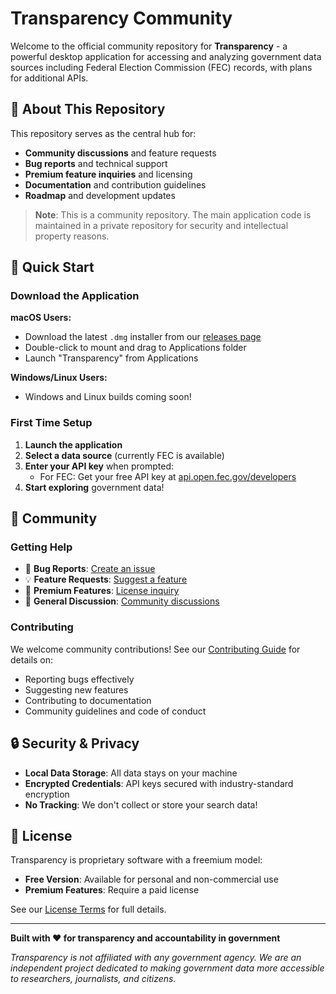 # Transparency Community

Welcome to the official community repository for **Transparency** - a powerful desktop application for accessing and analyzing government data sources including Federal Election Commission (FEC) records, with plans for additional APIs.

## 🌟 About This Repository

This repository serves as the central hub for:
- **Community discussions** and feature requests
- **Bug reports** and technical support
- **Premium feature inquiries** and licensing
- **Documentation** and contribution guidelines
- **Roadmap** and development updates

> **Note**: This is a community repository. The main application code is maintained in a private repository for security and intellectual property reasons.

## 🚀 Quick Start

### Download the Application

**macOS Users:**
- Download the latest `.dmg` installer from our [releases page](https://github.com/KananEisley/transparency-community/releases)
- Double-click to mount and drag to Applications folder
- Launch "Transparency" from Applications

**Windows/Linux Users:**
- Windows and Linux builds coming soon!

### First Time Setup

1. **Launch the application**
2. **Select a data source** (currently FEC is available)
3. **Enter your API key** when prompted:
   - For FEC: Get your free API key at [api.open.fec.gov/developers](https://api.open.fec.gov/developers)
4. **Start exploring** government data!


## 💬 Community

### Getting Help
- 🐛 **Bug Reports**: [Create an issue](https://github.com/KananEisley/transparency-community/issues/new?template=bug_report.yml)
- 💡 **Feature Requests**: [Suggest a feature](https://github.com/KananEisley/transparency-community/issues/new?template=feature_request.yml)
- 💼 **Premium Features**: [License inquiry](https://github.com/KananEisley/transparency-community/issues/new?template=license_inquiry.yml)
- 💬 **General Discussion**: [Community discussions](https://github.com/KananEisley/transparency-community/discussions)

### Contributing
We welcome community contributions! See our [Contributing Guide](CONTRIBUTING.md) for details on:
- Reporting bugs effectively
- Suggesting new features
- Contributing to documentation
- Community guidelines and code of conduct


## 🔒 Security & Privacy

- **Local Data Storage**: All data stays on your machine
- **Encrypted Credentials**: API keys secured with industry-standard encryption
- **No Tracking**: We don't collect or store your search data!

## 📄 License

Transparency is proprietary software with a freemium model:
- **Free Version**: Available for personal and non-commercial use
- **Premium Features**: Require a paid license

See our [License Terms](LICENSE.md) for full details.

---

**Built with ❤️ for transparency and accountability in government**

*Transparency is not affiliated with any government agency. We are an independent project dedicated to making government data more accessible to researchers, journalists, and citizens.* 